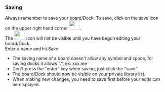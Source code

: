 ### Saving
Always remember to save your board/Dock. To save, click on the save icon on the upper right hand corner <img src="https://i.imgur.com/TJUZUG1.png" width=35 height=30>. <br>
The <img src="https://i.imgur.com/TJUZUG1.png" width=35 height=30> icon will not be visible until you have begun editing your board/Dock. <br>
Enter a name and hit Save
* The saving name of a board doesn't allow any symbol and space, for saving docks it allows ".", ex: xxx.me
* Don't press the "enter" key when saving, just click the "save"
* The board/Dock should now be visible on your private library list.
* When making new changes, you need to save first before your edits can be displayed.
